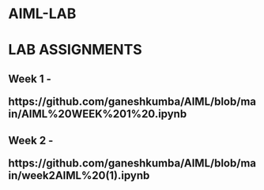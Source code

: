 # AIML-LAB
<h1>LAB ASSIGNMENTS</h1><div></div>

<body>
  <h2>Week 1 - <p>https://github.com/ganeshkumba/AIML/blob/main/AIML%20WEEK%201%20.ipynb</p></h2></div>
  <h2>Week 2 - <p>https://github.com/ganeshkumba/AIML/blob/main/week2AIML%20(1).ipynb</p></h2>
</body>
